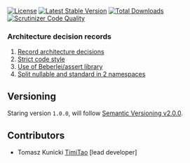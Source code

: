 [![License](https://poser.pugx.org/timitao/value-object/license.svg)](https://packagist.org/packages/timitao/value-object)
[![Latest Stable Version](https://poser.pugx.org/timitao/value-object/v/stable.svg)](https://packagist.org/packages/timitao/value-object)
[![Total Downloads](https://poser.pugx.org/timitao/value-object/downloads.svg)](https://packagist.org/packages/timitao/value-object)
[![Scrutinizer Code Quality](https://scrutinizer-ci.com/g/timiTao/ValueObject/badges/quality-score.png?b=master)](https://scrutinizer-ci.com/g/timiTao/ValueObject/?branch=master)

### Architecture decision records

1. [Record architecture decisions](/doc/adr/0001-record-architecture-decisions.md)
2. [Strict code style](/doc/adr/0002-strict-code-style.md)
3. [Use of Beberlei/assert library](/doc/adr/0003-use-of-beberlei-assert-library.md)
4. [Split nullable and standard in 2 namespaces](/doc/adr/0004-split-nullable-and-standard-in-2-namespaces.md)

## Versioning
 
Staring version ``1.0.0``, will follow [Semantic Versioning v2.0.0](http://semver.org/spec/v2.0.0.html).

## Contributors

* Tomasz Kunicki [TimiTao](http://github.com/timiTao) [lead developer]